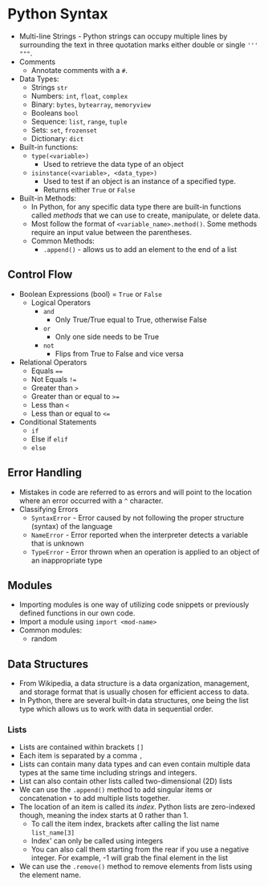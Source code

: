 
# Python Syntax

- Multi-line Strings
		- Python strings can occupy multiple lines by surrounding the text in three quotation marks either double or single `'''` `"""`.
- Comments
	- Annotate comments with a `#`.
- Data Types:
	- Strings `str`
	- Numbers: `int`, `float`, `complex`
	- Binary: `bytes`, `bytearray`, `memoryview`
	- Booleans `bool`
	- Sequence: `list`, `range`, `tuple`
	- Sets: `set`, `frozenset`
	- Dictionary: `dict`
- Built-in functions:
	- `type(<variable>)`
		- Used to retrieve the data type of an object
	- `isinstance(<variable>, <data_type>)`
		- Used to test if an object is an instance of a specified type.
		- Returns either `True` or `False`
- Built-in Methods:
	- In Python, for any specific data type there are built-in functions called *methods* that we can use to create, manipulate, or delete data.
	- Most follow the format of `<variable_name>.method()`. Some methods require an input value between the parentheses.
	- Common Methods:
		- `.append()` - allows us to add an element to the end of a list
## Control Flow
- Boolean Expressions (bool) = `True` or `False`
	- Logical Operators
		- `and`
			- Only True/True equal to True, otherwise False
		- `or`
			- Only one side needs to be True
		- `not`
			- Flips from True to False and vice versa
- Relational Operators
	- Equals `==`
	- Not Equals `!=`
	- Greater than `>`
	- Greater than or equal to `>=`
	- Less than `<`
	- Less than or equal to `<=`
- Conditional Statements
	- `if`
	- Else if `elif`
	- `else`
## Error Handling
- Mistakes in code are referred to as errors and will point to the location where an error occurred with a `^` character.
- Classifying Errors
	- `SyntaxError` - Error caused by not following the proper structure (syntax) of the language
	- `NameError` - Error reported when the interpreter detects a variable that is unknown
	- `TypeError` - Error thrown when an operation is applied to an object of an inappropriate type
## Modules
- Importing modules is one way of utilizing code snippets or previously defined functions in our own code.
- Import a module using `import <mod-name>`
- Common modules:
	- random
## Data Structures
- From Wikipedia, a data structure is a data organization, management, and storage format that is usually chosen for efficient access to data.
- In Python, there are several built-in data structures, one being the list type which allows us to work with data in sequential order.
### Lists
- Lists are contained within brackets `[]`
- Each item is separated by a comma `,` 
- Lists can contain many data types and can even contain multiple data types at the same time including strings and integers.
- List can also contain other lists called two-dimensional (2D) lists
- We can use the `.append()` method to add singular items or concatenation `+` to add multiple lists together.
- The location of an item is called its *index*. Python lists are zero-indexed though, meaning the index starts at 0 rather than 1.
	- To call the item index, brackets after calling the list name `list_name[3]`
	- Index' can only be called using integers
	- You can also call them starting from the rear if you use a negative integer. For example, -1 will grab the final element in the list
- We can use the `.remove()` method to remove elements from lists using the element name.